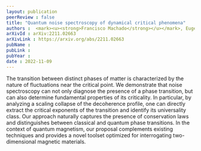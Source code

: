 ```yaml
---
layout: publication
peerReview : false
title: "Quantum noise spectroscopy of dynamical critical phenomena"
authors :  <mark><u><strong>Francisco Machado</strong></u></mark>, Eugene A. Demler, Norman Y. Yao, Shubhayu Chatterjee
arXivId : arXiv:2211.02663
arXivLink : https://arxiv.org/abs/2211.02663
pubName :
pubLink :
pubYear :
date : 2022-11-09
---
```

       
The transition between distinct phases of matter is characterized by the nature of fluctuations near the critical point. We demonstrate that noise spectroscopy can not only diagnose the presence of a phase transition, but can also determine fundamental properties of its criticality. In particular, by analyzing a scaling collapse of the decoherence profile, one can directly extract the critical exponents of the transition and identify its universality class. Our approach naturally captures the presence of conservation laws and distinguishes between classical and quantum phase transitions. In the context of quantum magnetism, our proposal complements existing techniques and provides a novel toolset optimized for interrogating two-dimensional magnetic materials. 
